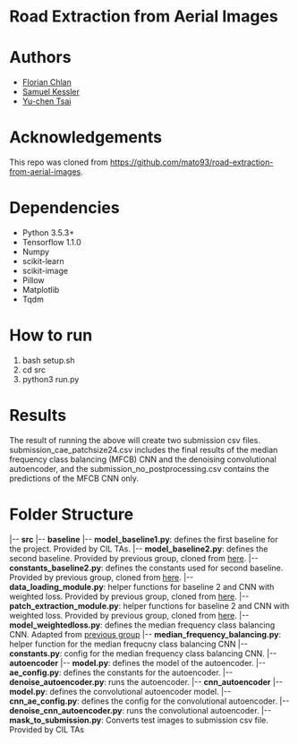 # Road Extraction from Aerial Images

# Authors

* [Florian Chlan](https://github.com/flock0)
* [Samuel Kessler](https://github.com/skezle)
* [Yu-chen Tsai](https://github.com/paramoecium)

# Acknowledgements

This repo was cloned from https://github.com/mato93/road-extraction-from-aerial-images.

# Dependencies

* Python 3.5.3+
* Tensorflow 1.1.0
* Numpy
* scikit-learn
* scikit-image
* Pillow
* Matplotlib
* Tqdm

# How to run

1. bash setup.sh
2. cd src
3. python3 run.py

# Results

The result of running the above will create two submission csv files. submission_cae_patchsize24.csv includes the final results of the median frequency class balancing (MFCB) CNN and the denoising convolutional autoencoder, and the submission_no_postprocessing.csv contains the predictions of the MFCB CNN only.

# Folder Structure

|-- **src**
    |-- **baseline**
        |-- **model_baseline1.py**: defines the first baseline for the project. Provided by CIL TAs.
    |-- **model_baseline2.py**: defines the second baseline. Provided by previous group, cloned from [here](https://github.com/mato93/road-extraction-from-aerial-images).
    |-- **constants_baseline2.py**: defines the constants used for second baseline. Provided by previous group, cloned from [here](https://github.com/mato93/road-extraction-from-aerial-images).
    |-- **data_loading_module.py**: helper functions for baseline 2 and CNN with weighted loss. Provided by previous group, cloned from [here](https://github.com/mato93/road-extraction-from-aerial-images).
    |-- **patch_extraction_module.py**: helper functions for baseline 2 and CNN with weighted loss. Provided by previous group, cloned from [here](https://github.com/mato93/road-extraction-from-aerial-images).
    |-- **model_weightedloss.py**: defines the median frequency class balancing CNN. Adapted from [previous group](https://github.com/mato93/road-extraction-from-aerial-images)
    |-- **median_frequency_balancing.py**: helper function for the median frequcny class balancing CNN
    |-- **constants.py**: config for the median frequency class balancing CNN.
    |-- **autoencoder**
        |-- **model.py**: defines the model of the autoencoder.
        |-- **ae_config.py**: defines the constants for the autoencoder.
        |-- **denoise_autoencoder.py**: runs the autoencoder.
    |-- **cnn_autoencoder**
        |-- **model.py**: defines the convolutional autoencoder model.
        |-- **cnn_ae_config.py**: defines the config for the convolutional autoencoder.
        |-- **denoise_cnn_autoencoder.py**: runs the convolutional autoencoder.
    |-- **mask_to_submission.py**: Converts test images to submission csv file. Provided by CIL TAs

